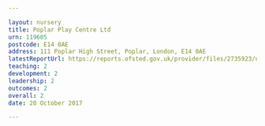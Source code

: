 ```yaml
---

layout: nursery
title: Poplar Play Centre Ltd
urn: 119605
postcode: E14 0AE
address: 111 Poplar High Street, Poplar, London, E14 0AE
latestReportUrl: https://reports.ofsted.gov.uk/provider/files/2735923/urn/119605.pdf
teaching: 2
development: 2
leadership: 2
outcomes: 2
overall: 2
date: 20 October 2017

---
```


